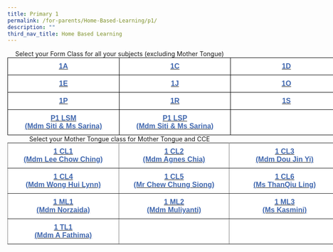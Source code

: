 ```yaml
---
title: Primary 1
permalink: /for-parents/Home-Based-Learning/p1/
description: ""
third_nav_title: Home Based Learning
---
```

<center>Select your Form Class for all your subjects (excluding Mother Tongue)</center>

<style type="text/css">
.tg  {border-collapse:collapse;border-spacing:0;margin:0px auto;}
.tg td{border-color:black;border-style:solid;border-width:1px;font-family:Arial, sans-serif;font-size:14px;
  overflow:hidden;padding:10px 5px;word-break:normal;}
.tg th{border-color:black;border-style:solid;border-width:1px;font-family:Arial, sans-serif;font-size:14px;
  font-weight:normal;overflow:hidden;padding:10px 5px;word-break:normal;}
.tg .tg-l70m{background-color:#FFF;font-size:16px;text-align:center;vertical-align:middle}
.tg .tg-30ec{background-color:#FFF;color:#4067AE;font-size:16px;font-weight:bold;text-align:center;vertical-align:middle}
.tg .tg-1zrx{background-color:#FFF;color:#222;font-size:16px;font-weight:bold;text-align:center;vertical-align:middle}
</style>
<table class="tg" style="undefined;table-layout: fixed; width: 753px">
<colgroup>
<col style="width: 251px">
<col style="width: 251px">
<col style="width: 251px">
</colgroup>
<tbody>
  <tr>
    <td class="tg-30ec"><a href="https://docs.google.com/spreadsheets/d/1qgsURSU569ws_KioM4Fhz-vnDp296zufXjYsoPg_8kQ/edit#gid=1889623600"><span style="text-decoration:none;color:#4067AE">1A</span></a></td>
    <td class="tg-30ec"><a href="https://docs.google.com/spreadsheets/d/1SOjk4VzgcPudvPKJ668pQohmzbA7gg1B1BPLO6lf7TA/edit#gid=1889623600"><span style="text-decoration:none;color:#4067AE">1C</span></a></td>
    <td class="tg-30ec"><a href="https://docs.google.com/spreadsheets/d/1INCyb_US1hJZRR-0_dvN5sxDjtMEbAviV5GEkM5xqB8/edit#gid=1889623600"><span style="text-decoration:none;color:#4067AE">1D</span></a></td>
  </tr>
  <tr>
    <td class="tg-1zrx"><span style="color:#222"> </span><a href="https://docs.google.com/spreadsheets/d/1ymAFuAr1yv9iANJ55oU7bc0bKFpFFwMLY-pimy1Rspg/edit#gid=1889623600"><span style="text-decoration:none;color:#4067AE">1E</span></a></td>
    <td class="tg-30ec"><a href="https://docs.google.com/spreadsheets/d/198qmIvBa44Fhshlss_BgHTTJlPUXa5BVPvrW3GRRHRw/edit#gid=1889623600"><span style="text-decoration:none;color:#4067AE">1J </span></a></td>
    <td class="tg-30ec"><a href="https://docs.google.com/spreadsheets/d/1RB8bvnWkUkmZSHlVXp2hptOHuJiPSMJKaFLAj8iKnJw/edit#gid=1889623600"><span style="text-decoration:none;color:#4067AE">1O </span></a></td>
  </tr>
  <tr>
    <td class="tg-30ec"><a href="https://docs.google.com/spreadsheets/d/1ia1nrxZuSut6IeYEtZYuyEdyxi5iQt_Nnx2Fw12RQSQ/edit#gid=1889623600"><span style="text-decoration:none;color:#4067AE">1P</span></a></td>
    <td class="tg-30ec"><a href="https://docs.google.com/spreadsheets/d/1xmXlLZkaocbee-XOER38etLJC8Z3N1V7zL7sCXF1Rrc/edit#gid=1889623600"><span style="text-decoration:none;color:#4067AE">1R</span></a></td>
    <td class="tg-30ec"><a href="https://docs.google.com/spreadsheets/d/1rRGFg4YQ5fu9yzkYuICI1egnKW5KjLHztelc8QKMxSE/edit#gid=1889623600"><span style="text-decoration:none;color:#4067AE">1S</span></a></td>
  </tr>
  <tr>
    <td class="tg-30ec"><a href="https://docs.google.com/spreadsheets/d/1fdTYTIrsDKHzwaFfIzKp739Wpau1n2N4x9KnS2-76Eo/edit#gid=1889623600"><span style="text-decoration:none;color:#4067AE">P1 LSM</span></a><br><a href="https://docs.google.com/spreadsheets/d/1fdTYTIrsDKHzwaFfIzKp739Wpau1n2N4x9KnS2-76Eo/edit#gid=1889623600"><span style="text-decoration:none;color:#4067AE">(Mdm Siti &amp; Ms Sarina)</span></a></td>
    <td class="tg-30ec"><a href="https://docs.google.com/spreadsheets/d/1fdTYTIrsDKHzwaFfIzKp739Wpau1n2N4x9KnS2-76Eo/edit#gid=1889623600"><span style="text-decoration:none;color:#4067AE">P1 LSP</span></a><br><a href="https://docs.google.com/spreadsheets/d/1fdTYTIrsDKHzwaFfIzKp739Wpau1n2N4x9KnS2-76Eo/edit#gid=1889623600"><span style="text-decoration:none;color:#4067AE">(Mdm Siti &amp; Ms Sarina)</span></a></td>
    <td class="tg-l70m"></td>
  </tr>
</tbody>
</table>


<center>Select your Mother Tongue class for Mother Tongue and CCE</center>

<style type="text/css">
.tg  {border-collapse:collapse;border-spacing:0;margin:0px auto;}
.tg td{border-color:black;border-style:solid;border-width:1px;font-family:Arial, sans-serif;font-size:14px;
  overflow:hidden;padding:10px 5px;word-break:normal;}
.tg th{border-color:black;border-style:solid;border-width:1px;font-family:Arial, sans-serif;font-size:14px;
  font-weight:normal;overflow:hidden;padding:10px 5px;word-break:normal;}
.tg .tg-ip17{background-color:#FFF;border-color:inherit;color:#4067AE;font-size:16px;font-weight:bold;text-align:center;
  vertical-align:middle}
.tg .tg-k0j8{background-color:#FFF;border-color:inherit;color:#222;font-size:16px;font-weight:bold;text-align:center;
  vertical-align:middle}
</style>
<table class="tg" style="undefined;table-layout: fixed; width: 748px">
<colgroup>
<col style="width: 250px">
<col style="width: 249px">
<col style="width: 249px">
</colgroup>
<tbody>
  <tr>
    <td class="tg-ip17"><a href="https://docs.google.com/spreadsheets/d/114hZe0Fpa1LN0UCgL2lChrC5HY2RhPz0WzsOS9eazPA/edit#gid=0"><span style="text-decoration:none;color:#4067AE">1 CL1</span></a><br><a href="https://docs.google.com/spreadsheets/d/114hZe0Fpa1LN0UCgL2lChrC5HY2RhPz0WzsOS9eazPA/edit#gid=0"><span style="text-decoration:none;color:#4067AE">(Mdm Lee Chow Ching)</span></a></td>
    <td class="tg-ip17"><a href="https://docs.google.com/spreadsheets/d/1FSZPCq75eTtXmP_6bkTbE7JXld3praJTOgTkCoylqt4/edit#gid=0"><span style="text-decoration:none;color:#4067AE">1 CL2</span></a><br><a href="https://docs.google.com/spreadsheets/d/1FSZPCq75eTtXmP_6bkTbE7JXld3praJTOgTkCoylqt4/edit#gid=0"><span style="text-decoration:none;color:#4067AE">(Mdm Agnes Chia)</span></a></td>
    <td class="tg-ip17"><a href="https://docs.google.com/spreadsheets/d/1RwDtntxATVZHzWeMeCo4BlEUMzi9XI6BpWoNqe7EO6w/edit#gid=0"><span style="text-decoration:none;color:#4067AE">1 CL3</span></a><br><a href="https://docs.google.com/spreadsheets/d/1RwDtntxATVZHzWeMeCo4BlEUMzi9XI6BpWoNqe7EO6w/edit#gid=0"><span style="text-decoration:none;color:#4067AE">(Mdm Dou Jin Yi)</span></a></td>
  </tr>
  <tr>
    <td class="tg-ip17"><a href="https://docs.google.com/spreadsheets/d/106-_bxe3cOzoXIA2aJ-oLIC3TfYe4jHwORwq2thcJZ4/edit#gid=0"><span style="text-decoration:none;color:#4067AE">1 CL4</span></a><br><a href="https://docs.google.com/spreadsheets/d/106-_bxe3cOzoXIA2aJ-oLIC3TfYe4jHwORwq2thcJZ4/edit#gid=0"><span style="text-decoration:none;color:#4067AE">(Mdm Wong Hui Lynn)</span></a></td>
    <td class="tg-k0j8"> <a href="https://docs.google.com/spreadsheets/d/1mzXLN_QLtf-vKXTzF1dCMy_jAKC0Q3bcUkgHWlg3ygs/edit#gid=0"><span style="text-decoration:none;color:#4067AE">1 CL5</span></a><br><a href="https://docs.google.com/spreadsheets/d/1mzXLN_QLtf-vKXTzF1dCMy_jAKC0Q3bcUkgHWlg3ygs/edit#gid=0"><span style="text-decoration:none;color:#4067AE">(Mr Chew Chung Siong)</span></a></td>
    <td class="tg-ip17"><a href="https://docs.google.com/spreadsheets/d/1S-3UXS3k_eIgNwQ4nikWKsOuuELYL9tyLgFy89aETZs/edit#gid=0"><span style="text-decoration:none;color:#4067AE">1 CL6</span></a><br><a href="https://docs.google.com/spreadsheets/d/1S-3UXS3k_eIgNwQ4nikWKsOuuELYL9tyLgFy89aETZs/edit#gid=0"><span style="text-decoration:none;color:#4067AE">(Ms ThanQiu Ling)</span></a></td>
  </tr>
  <tr>
    <td class="tg-ip17"><a href="https://docs.google.com/spreadsheets/d/1pBj-2sv-hWjFXk1F3awQ3qiC6shTnUwi4vJDcForj2k/edit#gid=0"><span style="text-decoration:none;color:#4067AE">1 ML1</span></a><br><a href="https://docs.google.com/spreadsheets/d/1pBj-2sv-hWjFXk1F3awQ3qiC6shTnUwi4vJDcForj2k/edit#gid=0"><span style="text-decoration:none;color:#4067AE">(Mdm Norzaida)</span></a></td>
    <td class="tg-ip17"><a href="https://docs.google.com/spreadsheets/d/1OrnYPUwseu5Rn7CIyOSN6g-HDBybFYsFI4qV9kqWHY0/edit#gid=0"><span style="text-decoration:none;color:#4067AE">1 ML2</span></a><br><a href="https://docs.google.com/spreadsheets/d/1OrnYPUwseu5Rn7CIyOSN6g-HDBybFYsFI4qV9kqWHY0/edit#gid=0"><span style="text-decoration:none;color:#4067AE">(Mdm Muliyanti)</span></a></td>
    <td class="tg-ip17"><a href="https://docs.google.com/spreadsheets/d/1powxXNFcmhKrC9nWq1Y61E1h4OVKxsbYZcmM0oekOV4/edit#gid=0"><span style="text-decoration:none;color:#4067AE">1 ML3</span></a><br><a href="https://docs.google.com/spreadsheets/d/1powxXNFcmhKrC9nWq1Y61E1h4OVKxsbYZcmM0oekOV4/edit#gid=0"><span style="text-decoration:none;color:#4067AE">(Ms Kasmini)</span></a></td>
  </tr>
  <tr>
    <td class="tg-ip17"><a href="https://docs.google.com/spreadsheets/d/1yGNkmH8owLYByJDnGtuzvgWBwx5gUf-PUwY9YrW-OAs/edit#gid=0"><span style="text-decoration:none;color:#4067AE">1 TL1</span></a><br><a href="https://docs.google.com/spreadsheets/d/1yGNkmH8owLYByJDnGtuzvgWBwx5gUf-PUwY9YrW-OAs/edit#gid=0"><span style="text-decoration:none;color:#4067AE">(Mdm A Fathima)</span></a></td>
    <td class="tg-k0j8"></td>
    <td class="tg-k0j8"></td>
  </tr>
</tbody>
</table>